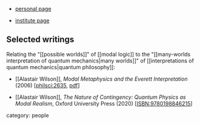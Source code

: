 
* [personal page](https://alastairwilson.org/)

* [institute page](https://www.birmingham.ac.uk/staff/profiles/philosophy/wilson-alastair.aspx)

## Selected writings

Relating the "[[possible worlds]]" of [[modal logic]] to the "[[many-worlds interpretation of quantum mechanics|many worlds]]" of [[interpretations of quantum mechanics|quantum philosophy]]:

* [[Alastair Wilson]], *Modal Metaphysics and the Everett Interpretation* (2006) &lbrack;[philsci:2635](http://philsci-archive.pitt.edu/2635), [pdf](http://philsci-archive.pitt.edu/2635/1/modalmetaphysicsandeverett.pdf)&rbrack;

* [[Alastair Wilson]], *The Nature of Contingency: Quantum Physics as Modal Realism*, Oxford University Press (2020) &lbrack;[ISBN:9780198846215](https://global.oup.com/academic/product/the-nature-of-contingency-9780198846215)&rbrack;

category: people